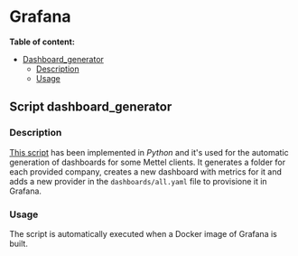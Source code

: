 # Grafana

**Table of content:**

+ [Dashboard_generator](#dashboard_generator)
    - [Description](#dashboard_generator_description)
    - [Usage](#dashboard_generator_usage)

## Script dashboard_generator<a name="dashboard_generator"></a>

### Description <a name="dashboard_generator_description"></a>

[This script](./scripts/dashboard_generator.py) has been implemented in *Python* and it's used for the automatic generation of dashboards for some Mettel clients. It generates a folder for each provided company, creates a new dashboard with metrics for it and adds a new provider in the `dashboards/all.yaml` file to provisione it in Grafana.

### Usage <a name="dashboard_generator_usage"></a>

The script is automatically executed when a Docker image of Grafana is built.
